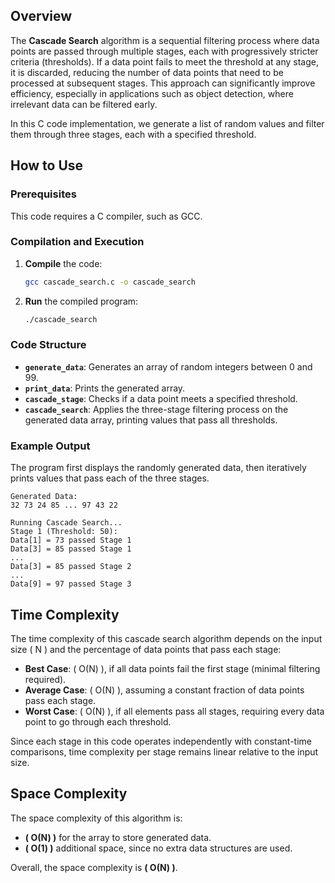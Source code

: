 
## Overview
The **Cascade Search** algorithm is a sequential filtering process where data points are passed through multiple stages, each with progressively stricter criteria (thresholds). If a data point fails to meet the threshold at any stage, it is discarded, reducing the number of data points that need to be processed at subsequent stages. This approach can significantly improve efficiency, especially in applications such as object detection, where irrelevant data can be filtered early.

In this C code implementation, we generate a list of random values and filter them through three stages, each with a specified threshold.

## How to Use

### Prerequisites
This code requires a C compiler, such as GCC.

### Compilation and Execution
1. **Compile** the code:
   ```bash
   gcc cascade_search.c -o cascade_search
   ```
2. **Run** the compiled program:
   ```bash
   ./cascade_search
   ```

### Code Structure
- **`generate_data`**: Generates an array of random integers between 0 and 99.
- **`print_data`**: Prints the generated array.
- **`cascade_stage`**: Checks if a data point meets a specified threshold.
- **`cascade_search`**: Applies the three-stage filtering process on the generated data array, printing values that pass all thresholds.

### Example Output
The program first displays the randomly generated data, then iteratively prints values that pass each of the three stages.

```
Generated Data:
32 73 24 85 ... 97 43 22

Running Cascade Search...
Stage 1 (Threshold: 50):
Data[1] = 73 passed Stage 1
Data[3] = 85 passed Stage 1
...
Data[3] = 85 passed Stage 2
...
Data[9] = 97 passed Stage 3
```

## Time Complexity
The time complexity of this cascade search algorithm depends on the input size \( N \) and the percentage of data points that pass each stage:
- **Best Case**: \( O(N) \), if all data points fail the first stage (minimal filtering required).
- **Average Case**: \( O(N) \), assuming a constant fraction of data points pass each stage.
- **Worst Case**: \( O(N) \), if all elements pass all stages, requiring every data point to go through each threshold.

Since each stage in this code operates independently with constant-time comparisons, time complexity per stage remains linear relative to the input size.

## Space Complexity
The space complexity of this algorithm is:
- **\( O(N) \)** for the array to store generated data.
- **\( O(1) \)** additional space, since no extra data structures are used.

Overall, the space complexity is **\( O(N) \)**.



